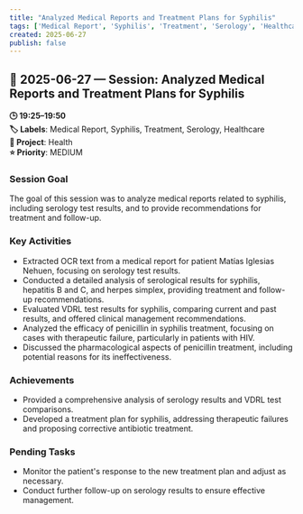 ```yaml
---
title: "Analyzed Medical Reports and Treatment Plans for Syphilis"
tags: ['Medical Report', 'Syphilis', 'Treatment', 'Serology', 'Healthcare']
created: 2025-06-27
publish: false
---
```


## 📅 2025-06-27 — Session: Analyzed Medical Reports and Treatment Plans for Syphilis

**🕒 19:25–19:50**  
**🏷️ Labels**: Medical Report, Syphilis, Treatment, Serology, Healthcare  
**📂 Project**: Health  
**⭐ Priority**: MEDIUM  


### Session Goal
The goal of this session was to analyze medical reports related to syphilis, including serology test results, and to provide recommendations for treatment and follow-up.

### Key Activities
- Extracted OCR text from a medical report for patient Matías Iglesias Nehuen, focusing on serology test results.
- Conducted a detailed analysis of serological results for syphilis, hepatitis B and C, and herpes simplex, providing treatment and follow-up recommendations.
- Evaluated VDRL test results for syphilis, comparing current and past results, and offered clinical management recommendations.
- Analyzed the efficacy of penicillin in syphilis treatment, focusing on cases with therapeutic failure, particularly in patients with HIV.
- Discussed the pharmacological aspects of penicillin treatment, including potential reasons for its ineffectiveness.

### Achievements
- Provided a comprehensive analysis of serology results and VDRL test comparisons.
- Developed a treatment plan for syphilis, addressing therapeutic failures and proposing corrective antibiotic treatment.

### Pending Tasks
- Monitor the patient's response to the new treatment plan and adjust as necessary.
- Conduct further follow-up on serology results to ensure effective management.
